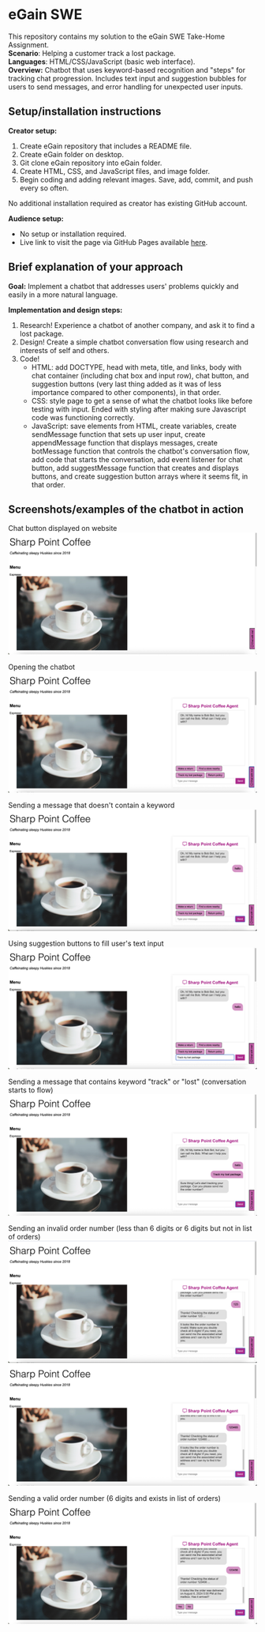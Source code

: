 # eGain SWE
This repository contains my solution to the eGain SWE Take-Home Assignment. \
**Scenario**: Helping a customer track a lost package. \
**Languages**: HTML/CSS/JavaScript (basic web interface). \
**Overview:** Chatbot that uses keyword-based recognition and "steps" for tracking chat progression. Includes text input and suggestion bubbles for users to send messages, and error handling for unexpected user inputs.

## Setup/installation instructions
**Creator setup:**
1. Create eGain repository that includes a README file.
2. Create eGain folder on desktop.
3. Git clone eGain repository into eGain folder.
4. Create HTML, CSS, and JavaScript files, and image folder.
5. Begin coding and adding relevant images. Save, add, commit, and push every so often.

No additional installation required as creator has existing GitHub account.  

**Audience setup:**
- No setup or installation required.
- Live link to visit the page via GitHub Pages available [here](https://aaliyahjv.github.io/eGain-swe "Sharp Point Coffee").

## Brief explanation of your approach
**Goal:** Implement a chatbot that addresses users' problems quickly and easily in a more natural language.

**Implementation and design steps:**
1. Research! Experience a chatbot of another company, and ask it to find a lost package.
2. Design! Create a simple chatbot conversation flow using research and interests of self and others.
3. Code!
    - HTML: add DOCTYPE, head with meta, title, and links, body with chat container (including chat box and input row), chat button, and suggestion buttons (very last thing added as it was of less importance compared to other components), in that order.
    - CSS: style page to get a sense of what the chatbot looks like before testing with input. Ended with styling after making sure Javascript code was functioning correctly.
    - JavaScript: save elements from HTML, create variables, create sendMessage function that sets up user input, create appendMessage function that displays messages, create botMessage function that controls the chatbot's conversation flow, add code that starts the conversation, add event listener for chat button, add suggestMessage function that creates and displays buttons, and create suggestion button arrays where it seems fit, in that order.

## Screenshots/examples of the chatbot in action
Chat button displayed on website \
![alt text](img/display-chat-button.png "Viewing chat button")

Opening the chatbot \
![alt text](img/opening-chat.png "Opening the chatbot")

Sending a message that doesn't contain a keyword \
![alt text](img/without-keyword.png "Sending message without keyword")

Using suggestion buttons to fill user's text input \
![alt text](img/suggest-button.png "Fill input with suggestion button") 

Sending a message that contains keyword "track" or "lost" (conversation starts to flow) \
![alt text](img/with-keyword.png "Sending message with keyword")

Sending an invalid order number (less than 6 digits or 6 digits but not in list of orders) \
![alt text](img/invalid-order-num3.png "Sending 3-digit order number") \
![alt text](img/invalid-order-num6.png "Sending invalid 6-digit order number")

Sending a valid order number (6 digits and exists in list of orders) \
![alt text](img/valid-order-num.png "Sending valid order number")
